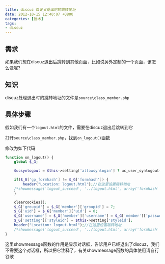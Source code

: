 ```yaml
---
title: discuz 自定义退出时的跳转地址
date: 2012-10-15 12:40:07 +0800
categories: [技术]
tags:
- discuz
---
```

## 需求
如果我们想在discuz退出后跳转到其他页面，比如说另外定制的一个页面，该怎么做呢?

## 知识
discuz处理退出时的跳转地址的文件是`source\class_member.php`

## 具体步骤
假如我们有一个`logout.html`的文件，需要在discuz退出后跳转到它

打开`source\class_member.php`，找到`on_logout()`函数

修改为如下代码
```php
function on_logout() {
	global $_G;

	$ucsynlogout = $this->setting['allowsynlogin'] ? uc_user_synlogout() : '';

	if($_G['gp_formhash'] != $_G['formhash']) {
		header("Location: logout.html");//在这里设置跳转地址
	/*showmessage('logout_succeed', '../logout.html', array('formhash' => FORMHASH, 'ucsynlogout' => $ucsynlogout));干掉showmessge函数*/
	}

	clearcookies();
	$_G['groupid'] = $_G['member']['groupid'] = 7;
	$_G['uid'] = $_G['member']['uid'] = 0;
	$_G['username'] = $_G['member']['username'] = $_G['member']['password'] = '';
	$_G['setting']['styleid'] = $this->setting['styleid'];
	header("Location: logout.html");//在这里设置跳转地址
	/*showmessage('logout_succeed', '../logout.html', array('formhash' => FORMHASH, 'ucsynlogout' => $ucsynlogout));干掉showmessge函数*/
}
```
这里showmessage函数的作用是显示对话框，告诉用户已经退出了discuz，我们不需要这个对话框，所以把它注释了，有关showmessage函数的具体使用请自行谷歌
